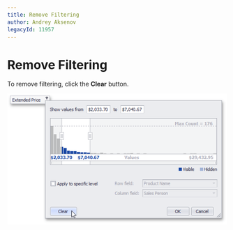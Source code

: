 ```yaml
---
title: Remove Filtering
author: Andrey Aksenov
legacyId: 11957
---
```

# Remove Filtering
To remove filtering, click the **Clear** button.

![EUC_SummaryFilterPopup_ClearButton](../../../../../images/img16916.png)